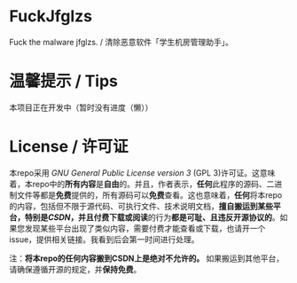 # FuckJfglzs
Fuck the malware jfglzs. / 清除恶意软件「学生机房管理助手」。

# 温馨提示 / Tips
本项目正在开发中（暂时没有进度（懒））

# License / 许可证

本repo采用 *GNU General Public License version 3* (GPL 3)许可证。这意味着，本repo中的**所有内容**是**自由**的。并且，作者表示，**任何**此程序的源码、二进制文件等都是**免费**提供的，所有源码可以**免费**查看。这也意味着，**任何**将本repo的内容，包括但不限于源代码、可执行文件、技术说明文档，**擅自搬运到某些平台，特别是*CSDN*，并且付费下载或阅读**的行为**都是可耻、且违反开源协议的**。如果您发现某些平台出现了类似内容，需要付费才能查看或下载，也请开一个issue，提供相关链接。我看到后会第一时间进行处理。

注：**将本repo的任何内容搬到CSDN上是绝对不允许的。** 如果搬运到其他平台，请确保遵循开源的规定，并**保持免费**。

